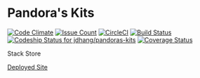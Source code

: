 # Pandora's Kits
[![Code Climate](https://codeclimate.com/github/jdhang/pandoras-kits/badges/gpa.svg)](https://codeclimate.com/github/jdhang/pandoras-kits)
[![Issue Count](https://codeclimate.com/github/jdhang/pandoras-kits/badges/issue_count.svg)](https://codeclimate.com/github/jdhang/pandoras-kits)
[![CircleCI](https://circleci.com/gh/jdhang/pandoras-kits/tree/master.svg?style=svg)](https://circleci.com/gh/jdhang/pandoras-kits/tree/master)
[![Build Status](https://travis-ci.org/jdhang/pandoras-kits.svg?branch=master)](https://travis-ci.org/jdhang/pandoras-kits)
[ ![Codeship Status for jdhang/pandoras-kits](https://app.codeship.com/projects/035d28a0-f8bc-0134-f751-4a92c7023a58/status?branch=master)](https://app.codeship.com/projects/211026)
[![Coverage Status](https://coveralls.io/repos/github/jdhang/pandoras-kits/badge.svg?branch=master)](https://coveralls.io/github/jdhang/pandoras-kits?branch=master)

Stack Store

[Deployed Site](http://107.170.138.144:1337/)

